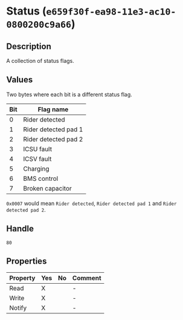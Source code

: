 # Status (`e659f30f-ea98-11e3-ac10-0800200c9a66`)

## Description

A collection of status flags.

## Values

Two bytes where each bit is a different status flag.

| Bit | Flag name |
| --- | --------- |
| 0 | Rider detected |
| 1 | Rider detected pad 1 |
| 2 | Rider detected pad 2 |
| 3 | ICSU fault |
| 4 | ICSV fault |
| 5 | Charging |
| 6 | BMS control |
| 7 | Broken capacitor |

`0x0007` would mean `Rider detected`, `Rider detected pad 1` and `Rider detected pad 2`.

## Handle

`80`

## Properties

| Property | Yes | No | Comment |
|----------|-----|----| ------- |
| Read     |  X  |    |    -    |
| Write    |  X  |    |    -    |
| Notify   |  X  |    |    -    |